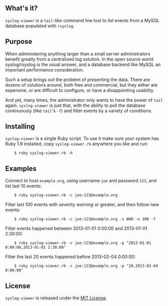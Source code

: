## What's it?

`syslog-viewer` is a `tail`-like command line tool to list events from a MySQL
database populated with `rsyslog`.

## Purpose

When administering anything larger than a small server administrators benefit
greatly from a centralized log solution. In the open source world
syslog/rsyslog is the usual answer, and a database backend like MySQL an
important performance consideration.

Such a setup brings out the problem of presenting the data. There are dozens of
solutions around, both free and commercial, but they either are expensive,
or are difficult to configure, or have a disappointing usability.

And yet, many times, the administrator only wants to have the power of `tail`
again. `syslog-viewer` is just that, with the ability to poll the database
continuously (like `tail`'s `-f`) and filter events by a variety of conditions.

## Installing

`syslog-viewer` is a single Ruby script. To use it make sure your system has
Ruby 1.9 installed, copy `syslog-viewer.rb` anywhere you like and run:

        $ ruby syslog-viewer.rb -h

## Examples

Connect to host `example.org`, using username `joe` and password `123`, and list
last 10 events:

        $ ruby syslog-viewer.rb -c joe:123@example.org

Filter last 100 events with severity _warning_ or greater, and then follow new
events:

        $ ruby syslog-viewer.rb -c joe:123@example.org -s WAR -n 100 -f

Filter events happened between 2013-01-01 0:00:00 and 2013-01-01 2:30:00:

        $ ruby syslog-viewer.rb -c joe:123@example.org -p "2013-01-01 0:00:00,2013-01-01 2:30:00"

Filter the last 20 events happened before 2013-02-04 0:00:00:

        $ ruby syslog-viewer.rb -c joe:123@example.org -p "20,2013-02-04 0:00:00"

## License

`syslog-viewer` is released under the
[MIT License](http://www.opensource.org/licenses/MIT).
